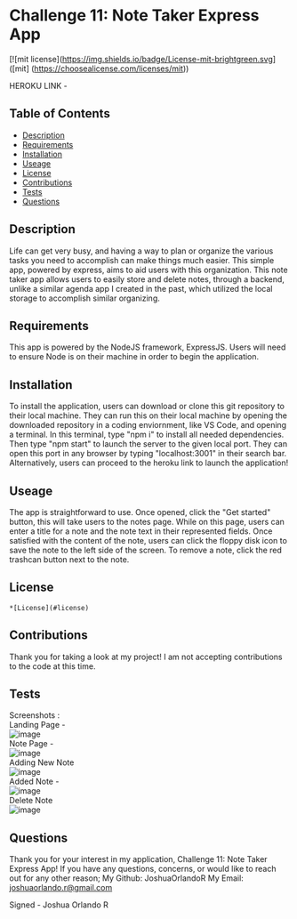 
  # Challenge 11: Note Taker Express App

  [![mit license](https://img.shields.io/badge/License-mit-brightgreen.svg] ([mit] (https://choosealicense.com/licenses/mit))
  
  HEROKU LINK - 
  
  ## Table of Contents 
  * [Description](#description) 
  * [Requirements](#requirements) 
  * [Installation](#installation) 
  * [Useage](#useage) 
  * [License](#license) 
  * [Contributions](#contributions)
  * [Tests](#tests) 
  * [Questions](#questions) 
 
  ## Description
  Life can get very busy, and having a way to plan or organize the various tasks you need to accomplish can make things much easier. This simple app, powered by express, aims to aid users with this organization. This note taker app allows users to easily store and delete notes, through a backend, unlike a similar agenda app I created in the past, which utilized the local storage to accomplish similar organizing. 

  ## Requirements
  This app is powered by the NodeJS framework, ExpressJS. Users will need to ensure Node is on their machine in order to begin the application.  

  ## Installation
  To install the application, users can download or clone this git repository to their local machine. They can run this on their local machine by opening the downloaded repository in a coding enviornment, like VS Code, and opening a terminal. In this terminal, type "npm i" to install all needed dependencies. Then type "npm start" to launch the server to the given local port. They can open this port in any browser by typing "localhost:3001" in their search bar. Alternatively, users can proceed to the heroku link to launch the application!

  ## Useage
  The app is straightforward to use. Once opened, click the "Get started" button, this will take users to the notes page. While on this page, users can enter a title for a note and the note text in their represented fields. Once satisfied with the content of the note, users can click the floppy disk icon to save the note to the left side of the screen. To remove a note, click the red trashcan button next to the note.

  ## License 
  
    *[License](#license)

  ## Contributions
  Thank you for taking a look at my project! I am not accepting contributions to the code at this time. 

  ## Tests 
  Screenshots :
<br>
Landing Page - 
<br>
![image](https://user-images.githubusercontent.com/114437149/209452066-1e8abcbc-a5ac-471c-b94a-bec2e130c7ce.png)
<br>
Note Page - 
<br>
![image](https://user-images.githubusercontent.com/114437149/209452082-3274ab6b-73a2-4750-8b40-03e47a7de38a.png)
<br>
Adding New Note 
<br>
![image](https://user-images.githubusercontent.com/114437149/209452090-ee0740de-e053-434e-b8c5-31e2388c0df3.png)
<br>
Added Note - 
<br>
![image](https://user-images.githubusercontent.com/114437149/209452108-38ecc1fc-99a0-421a-b394-8670bbf19e18.png)
<br>
Delete Note
<br>
![image](https://user-images.githubusercontent.com/114437149/209452137-0d9f6a50-0855-4943-8092-8edacb3c3789.png)
<br>


  ## Questions 
  Thank you for your interest in my application, Challenge 11: Note Taker Express App! 
  If you have any questions, concerns, or would like to reach out for any other reason;
  My Github: JoshuaOrlandoR
  My Email: joshuaorlando.r@gmail.com


  Signed - Joshua Orlando R